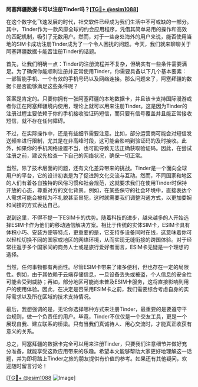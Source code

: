 **阿塞拜疆数据卡可以注册Tinder吗？[[TG💪+ @esim1088](https://t.me/s/esim1088)]**

在这个数字化飞速发展的时代，社交软件已经成为我们生活中不可或缺的一部分。其中，Tinder作为一款风靡全球的约会应用程序，凭借其简单易用的操作和高效的匹配机制，吸引了无数用户。然而，对于一些身处海外的用户来说，能否使用当地的SIM卡成功注册Tinder成为了一个令人困扰的问题。今天，我们就来聊聊关于阿塞拜疆数据卡能否注册Tinder的话题。

首先，让我们明确一点：Tinder的注册流程并不复杂，但确实有一些条件需要满足。为了确保你能顺利注册并正常使用Tinder，你需要具备以下几个基本要素：一部智能手机、一个有效的手机号码以及网络连接。那么问题来了，阿塞拜疆的数据卡是否能够满足这些条件呢？

答案是肯定的。只要你拥有一张阿塞拜疆的本地数据卡，并且该卡支持国际漫游或者你正在阿塞拜疆境内使用，理论上就可以用来注册Tinder。这是因为Tinder的注册过程主要依赖于你的手机接收验证码短信，而只要有信号覆盖并且能正常接收短信，就不存在任何障碍。

不过，在实际操作中，还是有些细节需要注意。比如，部分运营商可能会对短信发送频率进行限制，尤其是在非高峰时段，这可能会影响到验证码的及时接收。此外，如果你的手机网络设置不当，也可能导致无法正确获取验证码。因此，在尝试注册之前，建议先检查一下自己的网络状况，确保一切正常。

当然，除了技术层面的问题，还有文化差异带来的挑战。Tinder是一个面向全球用户的平台，它的设计初衷是为了促进跨文化交流与互动。然而，不同国家和地区的人们有着各自独特的风俗习惯和社会规范，这就要求我们在使用Tinder时保持开放的心态，尊重对方的文化背景。例如，在某些保守的社会环境中，直接表达个人需求可能会被视为不礼貌甚至冒犯，这时就需要我们调整沟通方式，以更加委婉和间接的方式表达自己。

说到这里，不得不提一下ESIM卡的优势。随着科技的进步，越来越多的人开始选择ESIM卡作为他们的移动通信解决方案。相比于传统的实体SIM卡，ESIM卡具有体积小巧、安装方便等特点，更重要的是，它支持多设备同时在线，这意味着你可以轻松切换不同的国家或地区的网络环境，从而实现无缝衔接的跨国体验。对于经常往返于多个国家间的商务人士或是旅行爱好者而言，ESIM卡无疑是一个理想的选择。

当然，任何事物都有两面性。尽管ESIM卡带来了诸多便利，但也存在一定的局限性。例如，由于其依赖于云端存储信息，一旦设备丢失或被盗，个人信息的安全性可能会受到威胁；再如，部分地区可能尚未普及ESIM卡服务，这将直接影响到用户的使用体验。因此，在决定是否采用ESIM卡之前，我们需要综合考虑自身的实际需求以及所在区域的技术支持情况。

最后，我想强调的是，无论你选择哪种方式来注册Tinder，最重要的是要遵守平台规则，做一个负责任的用户。毕竟，Tinder不仅仅是一个交友工具，更是一个展现自我、建立联系的桥梁。只有当我们真诚待人、用心交流时，才能真正收获有意义的关系。

总之，阿塞拜疆的数据卡完全可以用来注册Tinder，只要我们注意细节并做好充分准备，就能享受这款应用带来的乐趣。希望本文能够帮助大家更好地理解这一话题，并为即将踏上Tinder之旅的朋友提供有价值的参考。如果还有其他疑问，欢迎随时留言讨论！

[[TG💪+ @esim1088](https://t.me/s/esim1088) ![Image](https://i.postimg.cc/4NQfJmqS/Snipaste-2025-05-13-00-14-12.png)]